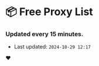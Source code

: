 # :package: Free Proxy List
### Updated every 15 minutes.

- Last updated: `2024-10-29 12:17`

:heart:
